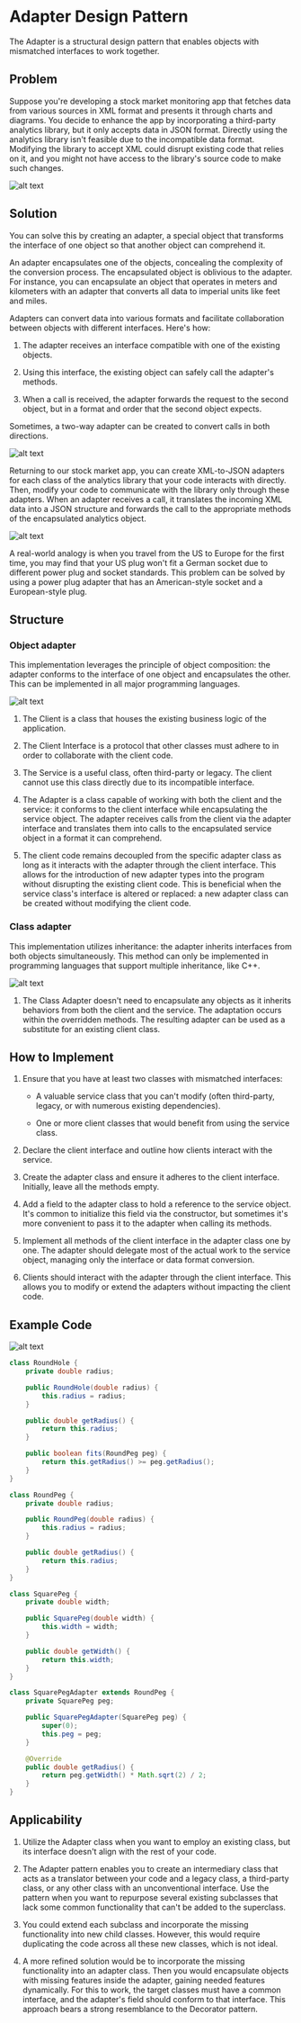 # Adapter Design Pattern

The Adapter is a structural design pattern that enables objects with mismatched interfaces to work together.

## Problem

Suppose you're developing a stock market monitoring app that fetches data from various sources in XML format and presents it through charts and diagrams. You decide to enhance the app by incorporating a third-party analytics library, but it only accepts data in JSON format. Directly using the analytics library isn't feasible due to the incompatible data format. Modifying the library to accept XML could disrupt existing code that relies on it, and you might not have access to the library's source code to make such changes.

![alt text](image.png)

## Solution

You can solve this by creating an adapter, a special object that transforms the interface of one object so that another object can comprehend it.

An adapter encapsulates one of the objects, concealing the complexity of the conversion process. The encapsulated object is oblivious to the adapter. For instance, you can encapsulate an object that operates in meters and kilometers with an adapter that converts all data to imperial units like feet and miles.

Adapters can convert data into various formats and facilitate collaboration between objects with different interfaces. Here's how:

1. The adapter receives an interface compatible with one of the existing objects.

2. Using this interface, the existing object can safely call the adapter's methods.

3. When a call is received, the adapter forwards the request to the second object, but in a format and order that the second object expects.

Sometimes, a two-way adapter can be created to convert calls in both directions.

![alt text](image-1.png)

Returning to our stock market app, you can create XML-to-JSON adapters for each class of the analytics library that your code interacts with directly. Then, modify your code to communicate with the library only through these adapters. When an adapter receives a call, it translates the incoming XML data into a JSON structure and forwards the call to the appropriate methods of the encapsulated analytics object.

![alt text](image-2.png)

A real-world analogy is when you travel from the US to Europe for the first time, you may find that your US plug won't fit a German socket due to different power plug and socket standards. This problem can be solved by using a power plug adapter that has an American-style socket and a European-style plug.

## Structure

### Object adapter

This implementation leverages the principle of object composition: the adapter conforms to the interface of one object and encapsulates the other. This can be implemented in all major programming languages.

![alt text](image-3.png)

1. The Client is a class that houses the existing business logic of the application.

2. The Client Interface is a protocol that other classes must adhere to in order to collaborate with the client code.

3. The Service is a useful class, often third-party or legacy. The client cannot use this class directly due to its incompatible interface.

4. The Adapter is a class capable of working with both the client and the service: it conforms to the client interface while encapsulating the service object. The adapter receives calls from the client via the adapter interface and translates them into calls to the encapsulated service object in a format it can comprehend.

5. The client code remains decoupled from the specific adapter class as long as it interacts with the adapter through the client interface. This allows for the introduction of new adapter types into the program without disrupting the existing client code. This is beneficial when the service class's interface is altered or replaced: a new adapter class can be created without modifying the client code.

### Class adapter

This implementation utilizes inheritance: the adapter inherits interfaces from both objects simultaneously. This method can only be implemented in programming languages that support multiple inheritance, like C++.

![alt text](image-4.png)

1. The Class Adapter doesn't need to encapsulate any objects as it inherits behaviors from both the client and the service. The adaptation occurs within the overridden methods. The resulting adapter can be used as a substitute for an existing client class.

## How to Implement

1. Ensure that you have at least two classes with mismatched interfaces:

    - A valuable service class that you can't modify (often third-party, legacy, or with numerous existing dependencies).

    - One or more client classes that would benefit from using the service class.

2. Declare the client interface and outline how clients interact with the service.

3. Create the adapter class and ensure it adheres to the client interface. Initially, leave all the methods empty.

4. Add a field to the adapter class to hold a reference to the service object. It's common to initialize this field via the constructor, but sometimes it's more convenient to pass it to the adapter when calling its methods.

5. Implement all methods of the client interface in the adapter class one by one. The adapter should delegate most of the actual work to the service object, managing only the interface or data format conversion.

6. Clients should interact with the adapter through the client interface. This allows you to modify or extend the adapters without impacting the client code.

## Example Code

![alt text](image-5.png)

```java
class RoundHole {
    private double radius;

    public RoundHole(double radius) {
        this.radius = radius;
    }

    public double getRadius() {
        return this.radius;
    }

    public boolean fits(RoundPeg peg) {
        return this.getRadius() >= peg.getRadius();
    }
}

class RoundPeg {
    private double radius;

    public RoundPeg(double radius) {
        this.radius = radius;
    }

    public double getRadius() {
        return this.radius;
    }
}

class SquarePeg {
    private double width;

    public SquarePeg(double width) {
        this.width = width;
    }

    public double getWidth() {
        return this.width;
    }
}

class SquarePegAdapter extends RoundPeg {
    private SquarePeg peg;

    public SquarePegAdapter(SquarePeg peg) {
        super(0);
        this.peg = peg;
    }

    @Override
    public double getRadius() {
        return peg.getWidth() * Math.sqrt(2) / 2;
    }
}
```

## Applicability

1. Utilize the Adapter class when you want to employ an existing class, but its interface doesn't align with the rest of your code.

2. The Adapter pattern enables you to create an intermediary class that acts as a translator between your code and a legacy class, a third-party class, or any other class with an unconventional interface. Use the pattern when you want to repurpose several existing subclasses that lack some common functionality that can't be added to the superclass.

3. You could extend each subclass and incorporate the missing functionality into new child classes. However, this would require duplicating the code across all these new classes, which is not ideal.

4. A more refined solution would be to incorporate the missing functionality into an adapter class. Then you would encapsulate objects with missing features inside the adapter, gaining needed features dynamically. For this to work, the target classes must have a common interface, and the adapter's field should conform to that interface. This approach bears a strong resemblance to the Decorator pattern.
